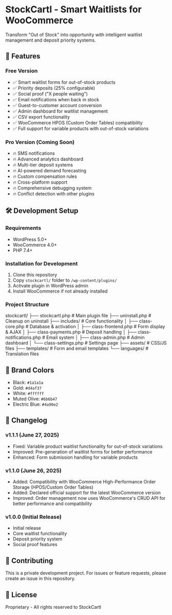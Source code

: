 # StockCartl - Smart Waitlists for WooCommerce

Transform "Out of Stock" into opportunity with intelligent waitlist management and deposit priority systems.

## 🚀 Features

### Free Version
- ✅ Smart waitlist forms for out-of-stock products
- ✅ Priority deposits (25% configurable)
- ✅ Social proof ("X people waiting")
- ✅ Email notifications when back in stock
- ✅ Guest-to-customer account conversion
- ✅ Admin dashboard for waitlist management
- ✅ CSV export functionality
- ✅ WooCommerce HPOS (Custom Order Tables) compatibility
- ✅ Full support for variable products with out-of-stock variations

### Pro Version (Coming Soon)
- 🔥 SMS notifications
- 🔥 Advanced analytics dashboard
- 🔥 Multi-tier deposit systems
- 🔥 AI-powered demand forecasting
- 🔥 Custom compensation rules
- 🔥 Cross-platform support
- 🔥 Comprehensive debugging system
- 🔥 Conflict detection with other plugins

## 🛠️ Development Setup

### Requirements
- WordPress 5.0+
- WooCommerce 4.0+
- PHP 7.4+

### Installation for Development
1. Clone this repository
2. Copy `stockcartl/` folder to `/wp-content/plugins/`
3. Activate plugin in WordPress admin
4. Install WooCommerce if not already installed

### Project Structure
stockcartl/
├── stockcartl.php              # Main plugin file
├── uninstall.php               # Cleanup on uninstall
├── includes/                   # Core functionality
│   ├── class-core.php         # Database & activation
│   ├── class-frontend.php     # Form display & AJAX
│   ├── class-payments.php     # Deposit handling
│   ├── class-notifications.php # Email system
│   ├── class-admin.php        # Admin dashboard
│   └── class-settings.php     # Settings page
├── assets/                     # CSS/JS files
├── templates/                  # Form and email templates
└── languages/                  # Translation files

## 🎨 Brand Colors
- Black: `#1a1a1a`
- Gold: `#d4af37`
- White: `#ffffff`
- Muted Olive: `#6b6b47`
- Electric Blue: `#4a90e2`

## 📝 Changelog

### v1.1.1 (June 27, 2025)
- Fixed: Variable product waitlist functionality for out-of-stock variations
- Improved: Pre-generation of waitlist forms for better performance
- Enhanced: Form submission handling for variable products

### v1.1.0 (June 26, 2025)
- Added: Compatibility with WooCommerce High-Performance Order Storage (HPOS/Custom Order Tables)
- Added: Declared official support for the latest WooCommerce version
- Improved: Order management now uses WooCommerce's CRUD API for better performance and compatibility

### v1.0.0 (Initial Release)
- Initial release
- Core waitlist functionality
- Deposit priority system
- Social proof features

## 🤝 Contributing

This is a private development project. For issues or feature requests, please create an issue in this repository.

## 📄 License

Proprietary - All rights reserved to StockCartl